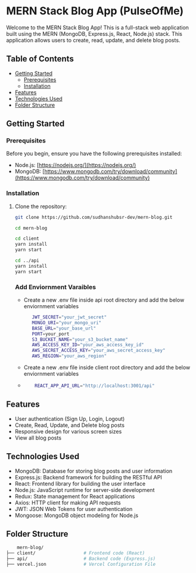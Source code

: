 # MERN Stack Blog App (PulseOfMe)

Welcome to the MERN Stack Blog App! This is a full-stack web application built using the MERN (MongoDB, Express.js, React, Node.js) stack. This application allows users to create, read, update, and delete blog posts.

## Table of Contents

- [Getting Started](#getting-started)
  - [Prerequisites](#prerequisites)
  - [Installation](#installation)
- [Features](#features)
- [Technologies Used](#technologies-used)
- [Folder Structure](#folder-structure)


## Getting Started

### Prerequisites

Before you begin, ensure you have the following prerequisites installed:

- Node.js: [https://nodejs.org/](https://nodejs.org/)
- MongoDB: [https://www.mongodb.com/try/download/community](https://www.mongodb.com/try/download/community)

### Installation

1. Clone the repository:

   ```bash
   git clone https://github.com/sudhanshubsr-dev/mern-blog.git

   cd mern-blog

   cd client
   yarn install
   yarn start

   cd ../api
   yarn install
   yarn start
   ```
   ### Add Enviornment Varaibles
   - Create a new .env file inside api root directory and add the below enviornment variables
     ```bash
        JWT_SECRET="your_jwt_secret"
        MONGO_URI="your_mongo_uri"
        BASE_URL="your_base_url"
        PORT=your_port
        S3_BUCKET_NAME="your_s3_bucket_name"
        AWS_ACCESS_KEY_ID="your_aws_access_key_id"
        AWS_SECRET_ACCESS_KEY="your_aws_secret_access_key"
        AWS_REGION="your_aws_region"

     ```
   - Create a new .env file inside client root directory and add the below enviornment variables
   - ```bash
         REACT_APP_API_URL="http://localhost:3001/api"
     ```


## Features

- User authentication (Sign Up, Login, Logout)
- Create, Read, Update, and Delete blog posts
- Responsive design for various screen sizes
- View all blog posts

## Technologies Used
- MongoDB: Database for storing blog posts and user information
- Express.js: Backend framework for building the RESTful API
- React: Frontend library for building the user interface
- Node.js: JavaScript runtime for server-side development
- Redux: State management for React applications
- Axios: HTTP client for making API requests
- JWT: JSON Web Tokens for user authentication
- Mongoose: MongoDB object modeling for Node.js


## Folder Structure
```bash
    mern-blog/
├── client/                  # Frontend code (React)
├── api/                     # Backend code (Express.js)
├── vercel.json              # Vercel Configuration File

```
   
  
   
